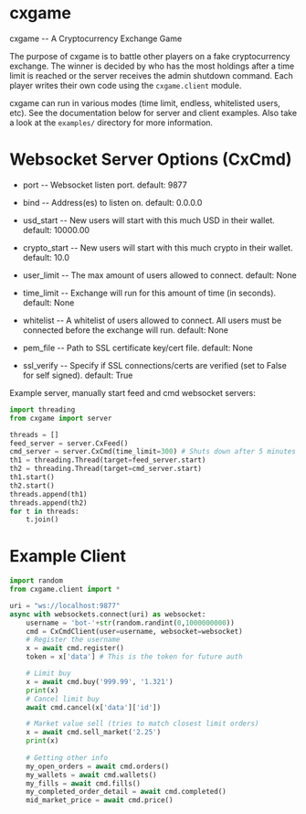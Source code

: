 # cxgame
cxgame -- A Cryptocurrency Exchange Game

The purpose of cxgame is to battle other players on a fake cryptocurrency
exchange. The winner is decided by who has the most holdings after a time limit
is reached or the server receives the admin shutdown command. Each player
writes their own code using the `cxgame.client` module.

cxgame can run in various modes (time limit, endless, whitelisted users, etc).
See the documentation below for server and client examples. Also take a look
at the `examples/` directory for more information.

# Websocket Server Options (CxCmd)

* port -- Websocket listen port.
  default: 9877

* bind -- Address(es) to listen on.
  default: 0.0.0.0

* usd_start -- New users will start with this much USD in their wallet.
  default: 10000.00

* crypto_start -- New users will start with this much crypto in their wallet.
  default: 10.0

* user_limit -- The max amount of users allowed to connect.
  default: None

* time_limit -- Exchange will run for this amount of time (in seconds).
  default: None

* whitelist -- A whitelist of users allowed to connect. All users must be
  connected before the exchange will run.
  default: None

* pem_file -- Path to SSL certificate key/cert file.
  default: None

* ssl_verify -- Specify if SSL connections/certs are verified (set to False for
  self signed).
  default: True

Example server, manually start feed and cmd websocket servers:
```python
import threading
from cxgame import server

threads = []
feed_server = server.CxFeed()
cmd_server = server.CxCmd(time_limit=300) # Shuts down after 5 minutes
th1 = threading.Thread(target=feed_server.start)
th2 = threading.Thread(target=cmd_server.start)
th1.start()
th2.start()
threads.append(th1)
threads.append(th2)
for t in threads:
    t.join()
```


# Example Client
```python
import random
from cxgame.client import *

uri = "ws://localhost:9877"
async with websockets.connect(uri) as websocket:
    username = 'bot-'+str(random.randint(0,1000000000))
    cmd = CxCmdClient(user=username, websocket=websocket)
    # Register the username
    x = await cmd.register()
    token = x['data'] # This is the token for future auth

    # Limit buy
    x = await cmd.buy('999.99', '1.321')
    print(x)
    # Cancel limit buy
    await cmd.cancel(x['data']['id'])

    # Market value sell (tries to match closest limit orders)
    x = await cmd.sell_market('2.25')
    print(x)
    
    # Getting other info
    my_open_orders = await cmd.orders()
    my_wallets = await cmd.wallets()
    my_fills = await cmd.fills()
    my_completed_order_detail = await cmd.completed()
    mid_market_price = await cmd.price()
```
